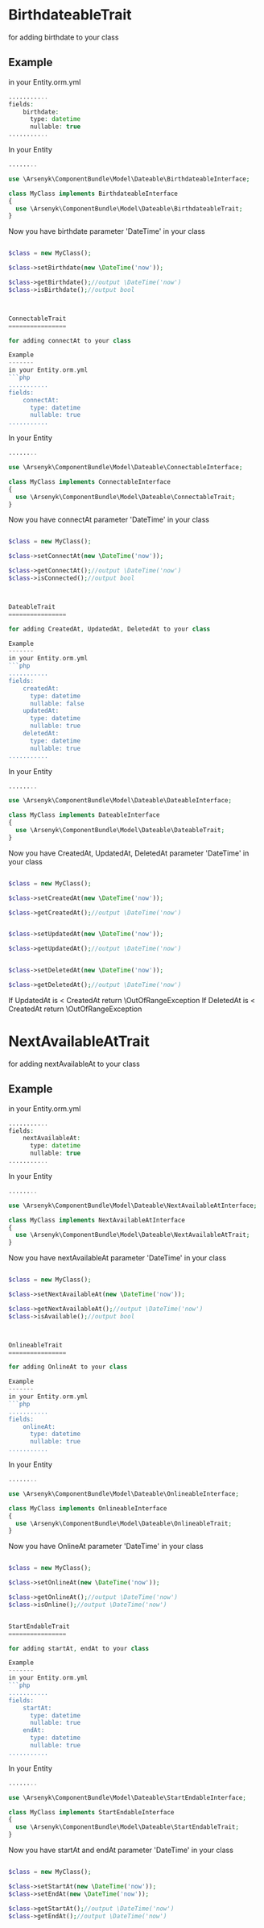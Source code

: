 BirthdateableTrait
===================

for adding birthdate to your class

Example
-------
in your Entity.orm.yml
```php
...........
fields:
    birthdate:
      type: datetime
      nullable: true
...........
```

In your Entity
```php
........

use \Arsenyk\ComponentBundle\Model\Dateable\BirthdateableInterface;

class MyClass implements BirthdateableInterface
{
  use \Arsenyk\ComponentBundle\Model\Dateable\BirthdateableTrait;
}

```

Now you have birthdate parameter 'DateTime' in your class
```php

$class = new MyClass();

$class->setBirthdate(new \DateTime('now'));

$class->getBirthdate();//output \DateTime('now')
$class->isBirthdate();//output bool



ConnectableTrait
================

for adding connectAt to your class

Example
-------
in your Entity.orm.yml
```php
...........
fields:
    connectAt:
      type: datetime
      nullable: true
...........
```

In your Entity
```php
........

use \Arsenyk\ComponentBundle\Model\Dateable\ConnectableInterface;

class MyClass implements ConnectableInterface
{
  use \Arsenyk\ComponentBundle\Model\Dateable\ConnectableTrait;
}

```

Now you have connectAt parameter 'DateTime' in your class
```php

$class = new MyClass();

$class->setConnectAt(new \DateTime('now'));

$class->getConnectAt();//output \DateTime('now')
$class->isConnected();//output bool



DateableTrait
================

for adding CreatedAt, UpdatedAt, DeletedAt to your class

Example
-------
in your Entity.orm.yml
```php
...........
fields:
    createdAt:
      type: datetime
      nullable: false
    updatedAt:
      type: datetime
      nullable: true
    deletedAt:
      type: datetime
      nullable: true
...........
```

In your Entity
```php
........

use \Arsenyk\ComponentBundle\Model\Dateable\DateableInterface;

class MyClass implements DateableInterface
{
  use \Arsenyk\ComponentBundle\Model\Dateable\DateableTrait;
}

```

Now you have CreatedAt, UpdatedAt, DeletedAt parameter 'DateTime' in your class
```php

$class = new MyClass();

$class->setCreatedAt(new \DateTime('now'));

$class->getCreatedAt();//output \DateTime('now')


$class->setUpdatedAt(new \DateTime('now'));

$class->getUpdatedAt();//output \DateTime('now')


$class->setDeletedAt(new \DateTime('now'));

$class->getDeletedAt();//output \DateTime('now')

```

If UpdatedAt is < CreatedAt return \OutOfRangeException
If DeletedAt is < CreatedAt return \OutOfRangeException



NextAvailableAtTrait
=====================

for adding nextAvailableAt to your class

Example
-------
in your Entity.orm.yml
```php
...........
fields:
    nextAvailableAt:
      type: datetime
      nullable: true
...........
```

In your Entity
```php
........

use \Arsenyk\ComponentBundle\Model\Dateable\NextAvailableAtInterface;

class MyClass implements NextAvailableAtInterface
{
  use \Arsenyk\ComponentBundle\Model\Dateable\NextAvailableAtTrait;
}

```

Now you have nextAvailableAt parameter 'DateTime' in your class
```php

$class = new MyClass();

$class->setNextAvailableAt(new \DateTime('now'));

$class->getNextAvailableAt();//output \DateTime('now')
$class->isAvailable();//output bool



OnlineableTrait
================

for adding OnlineAt to your class

Example
-------
in your Entity.orm.yml
```php
...........
fields:
    onlineAt:
      type: datetime
      nullable: true
...........
```

In your Entity
```php
........

use \Arsenyk\ComponentBundle\Model\Dateable\OnlineableInterface;

class MyClass implements OnlineableInterface
{
  use \Arsenyk\ComponentBundle\Model\Dateable\OnlineableTrait;
}

```

Now you have OnlineAt parameter 'DateTime' in your class
```php

$class = new MyClass();

$class->setOnlineAt(new \DateTime('now'));

$class->getOnlineAt();//output \DateTime('now')
$class->isOnline();//output \DateTime('now')


StartEndableTrait
================

for adding startAt, endAt to your class

Example
-------
in your Entity.orm.yml
```php
...........
fields:
    startAt:
      type: datetime
      nullable: true
    endAt:
      type: datetime
      nullable: true
...........
```

In your Entity
```php
........

use \Arsenyk\ComponentBundle\Model\Dateable\StartEndableInterface;

class MyClass implements StartEndableInterface
{
  use \Arsenyk\ComponentBundle\Model\Dateable\StartEndableTrait;
}

```

Now you have startAt and endAt parameter 'DateTime' in your class
```php

$class = new MyClass();

$class->setStartAt(new \DateTime('now'));
$class->setEndAt(new \DateTime('now'));

$class->getStartAt();//output \DateTime('now')
$class->getEndAt();//output \DateTime('now')